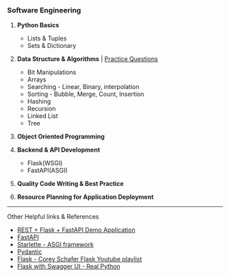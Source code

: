 ### Software Engineering
1. **Python Basics**
    - Lists & Tuples
    - Sets & Dictionary
2. **Data Structure & Algorithms** | [Practice Questions](https://github.com/yesdeepakmittal/interview-corner)
    - Bit Manipulations
    - Arrays
    - Searching - Linear, Binary, interpolation
    - Sorting - Bubble, Merge, Count, Insertion
    - Hashing
    - Recursion
    - Linked List
    - Tree

3. **Object Oriented Programming**

4. **Backend & API Development**
    - Flask(WSGI)
    - FastAPI(ASGI)

5. **Quality Code Writing & Best Practice**

6. **Resource Planning for Application Deployment**

---
Other Helpful links & References
- [REST + Flask + FastAPI Demo Application](https://realpython.com/api-integration-in-python/)
- [FastAPI](https://fastapi.tiangolo.com/)
- [Starlette - ASGI framework](https://www.starlette.io/)
- [Pydantic](https://docs.pydantic.dev/usage/models/)
- [Flask - Corey Schafer Flask Youtube playlist](https://www.youtube.com/playlist?list=PL-osiE80TeTs4UjLw5MM6OjgkjFeUxCYH)
- [Flask with Swagger UI - Real Python](https://realpython.com/flask-connexion-rest-api/)